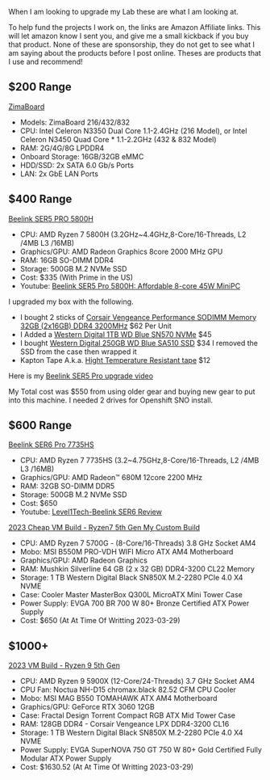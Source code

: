 When I am looking to upgrade my Lab these are what I am looking at.

To help fund the projects I work on, the links are Amazon Affiliate links.
This will let amazon know I sent you, and give me a small kickback if you buy that product.
None of these are sponsorship, they do not get to see what I am saying about the products before I post online.
Theses are products that I use and recommend!

## $200 Range

[ZimaBoard](https://amzn.to/3nudI30)

* Models: ZimaBoard 216/432/832
* CPU: Intel Celeron N3350 Dual Core 1.1-2.4GHz (216 Model), or Intel Celeron N3450 Quad Core * 1.1-2.2GHz (432 & 832 Model)
* RAM: 2G/4G/8G LPDDR4
* Onboard Storage: 16GB/32GB eMMC
* HDD/SSD: 2x SATA 6.0 Gb/s Ports
* LAN: 2x GbE LAN Ports

## $400 Range

[Beelink SER5 PRO 5800H](https://amzn.to/42Cze4W)

* CPU: AMD Ryzen 7 5800H (3.2GHz~4.4GHz,8-Core/16-Threads, L2 /4MB L3 /16MB)
* Graphics/GPU: AMD Radeon Graphics 8core 2000 MHz GPU
* RAM: 16GB SO-DIMM DDR4
* Storage: 500GB M.2 NVMe SSD
* Cost: $335 (With Prime in the US)
* Youtube: [Beelink SER5 Pro 5800H: Affordable 8-core 45W MiniPC](https://www.youtube.com/watch?v=NYGLgwFCLWk)

I upgraded my box with the following.
* I bought 2 sticks of [Corsair Vengeance Performance SODIMM Memory 32GB (2x16GB) DDR4 3200MHz](https://amzn.to/3BsRx0A) $62 Per Unit
* I Added a [Western Digital 1TB WD Blue SN570 NVMe](https://amzn.to/453Rxle) $45
* I bought [Western Digital 250GB WD Blue SA510 SSD](https://amzn.to/3MqGDPc) $34 I removed the SSD from the case then wrapped it
* Kapton Tape A.k.a. [Hight Temperature Resistant tape](https://amzn.to/41D6ibJ) $12

Here is my [Beelink SER5 Pro upgrade video](https://www.youtube.com/watch?v=l6apX9QkMXo)

My Total cost was $550 from using older gear and buying new gear to put into this machine.
I needed 2 drives for Openshift SNO install.


## $600 Range

[Beelink SER6 Pro 7735HS](https://amzn.to/3LT5ElC)

* CPU: AMD Ryzen 7 7735HS (3.2~4.75GHz,8-Core/16-Threads, L2 /4MB L3 /16MB)
* Graphics/GPU: AMD Radeon™ 680M 12core 2200 MHz
* RAM: 32GB SO-DIMM DDR5
* Storage: 500GB M.2 NVMe SSD
* Cost: $650
* Youtube: [Level1Tech-Beelink SER6 Review](https://www.youtube.com/watch?v=VlGWyXaIbws)

[2023 Cheap VM Build - Ryzen7 5th Gen My Custom Build](https://pcpartpicker.com/user/jscar-hawk/saved/#view=3s9K7P)

* CPU: AMD Ryzen 7 5700G - (8-Core/16-Threads) 3.8 GHz Socket AM4 
* Mobo: MSI B550M PRO-VDH WIFI Micro ATX AM4 Motherboard
* Graphics/GPU: AMD Radeon Graphics 
* RAM: Mushkin Silverline 64 GB (2 x 32 GB) DDR4-3200 CL22 Memory
* Storage: 1 TB  Western Digital Black SN850X M.2-2280 PCIe 4.0 X4 NVME
* Case: Cooler Master MasterBox Q300L MicroATX Mini Tower Case
* Power Supply: EVGA 700 BR 700 W 80+ Bronze Certified ATX Power Supply
* Cost: $650 (At At Time Of Writting 2023-03-29)

## $1000+

[2023 VM Build - Ryzen 9 5th Gen](https://pcpartpicker.com/user/jscar-hawk/saved/#view=tkV4gs)

* CPU: AMD Ryzen 9 5900X (12-Core/24-Threads) 3.7 GHz Socket AM4
* CPU Fan: 	Noctua NH-D15 chromax.black 82.52 CFM CPU Cooler
* Mobo: MSI MAG B550 TOMAHAWK ATX AM4 Motherboard
* Graphics/GPU: GeForce RTX 3060 12GB
* Case: Fractal Design Torrent Compact RGB ATX Mid Tower Case
* RAM: 128GB DDR4 - Corsair Vengeance LPX DDR4-3200 CL16
* Storage: 1 TB  Western Digital Black SN850X M.2-2280 PCIe 4.0 X4 NVME
* Power Supply: EVGA SuperNOVA 750 GT 750 W 80+ Gold Certified Fully Modular ATX Power Supply
* Cost: $1630.52 (At At Time Of Writting 2023-03-29)
